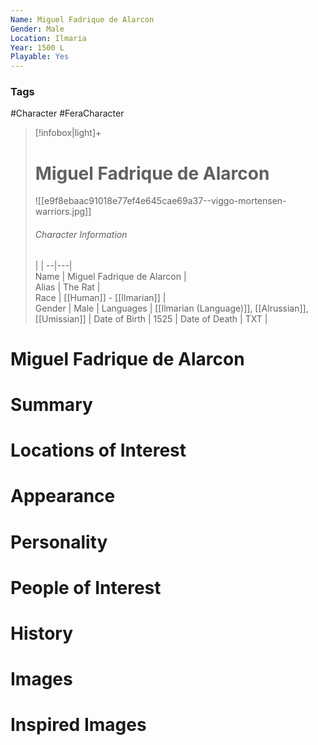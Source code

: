 ```yaml
---
Name: Miguel Fadrique de Alarcon  
Gender: Male
Location: Ilmaria
Year: 1500 L
Playable: Yes
---
```


### Tags
#Character #FeraCharacter 

> [!infobox|light]+  
> # Miguel Fadrique de Alarcon  
> ![[e9f8ebaac91018e77ef4e645cae69a37--viggo-mortensen-warriors.jpg]] 
> ###### Character Information
>  |   |
> --|---|  
> Name | Miguel Fadrique de Alarcon |  
> Alias | The Rat |  
> Race | [[Human]] - [[Ilmarian]] |  
> Gender | Male |
> Languages | [[Ilmarian (Language)]], [[Alrussian]], [[Umissian]] |
> Date of Birth | 1525 |
> Date of Death | TXT |

# Miguel Fadrique de Alarcon

# Summary

# Locations of Interest

# Appearance

# Personality

# People of Interest

# History

# Images

# Inspired Images



